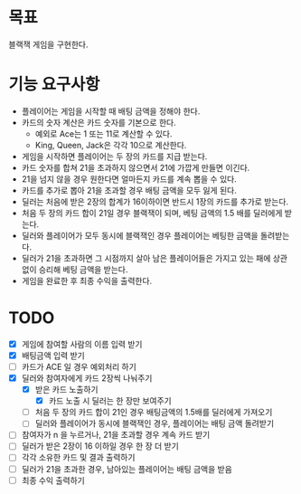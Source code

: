 # 목표
블랙잭 게임을 구현한다.

# 기능 요구사항
- 플레이어는 게임을 시작할 때 배팅 금액을 정해야 한다.
- 카드의 숫자 계산은 카드 숫자를 기본으로 한다.
  - 예외로 Ace는 1 또는 11로 계산할 수 있다.
  - King, Queen, Jack은 각각 10으로 계산한다.
- 게임을 시작하면 플레이어는 두 장의 카드를 지급 받는다.
- 카드 숫자를 합쳐 21을 초과하지 않으면서 21에 가깝게 만들면 이긴다. 
- 21을 넘지 않을 경우 원한다면 얼마든지 카드를 계속 뽑을 수 있다. 
- 카드를 추가로 뽑아 21을 초과할 경우 배팅 금액을 모두 잃게 된다.
- 딜러는 처음에 받은 2장의 합계가 16이하이면 반드시 1장의 카드를 추가로 받는다.
- 처음 두 장의 카드 합이 21일 경우 블랙잭이 되며, 베팅 금액의 1.5 배를 딜러에게 받는다. 
- 딜러와 플레이어가 모두 동시에 블랙잭인 경우 플레이어는 베팅한 금액을 돌려받는다.
- 딜러가 21을 초과하면 그 시점까지 살아 남은 플레이어들은 가지고 있는 패에 상관 없이 승리해 베팅 금액을 받는다.
- 게임을 완료한 후 최종 수익을 출력한다.

# TODO
- [X] 게임에 참여할 사람의 이름 입력 받기
- [X] 배팅금액 입력 받기
- [ ] 카드가 ACE 일 경우 예외처리 하기
- [X] 딜러와 참여자에게 카드 2장씩 나눠주기
  - [X] 받은 카드 노출하기
    - [X] 카드 노출 시 딜러는 한 장만 보여주기
  - [ ] 처음 두 장의 카드 합이 21인 경우 배팅금액의 1.5배를 딜러에게 가져오기
  - [ ] 딜러와 플레이어가 동시에 블랙잭인 경우, 플레이어는 배팅 금액 돌려받기
- [ ] 참여자가 n 을 누르거나, 21을 초과할 경우 계속 카드 받기
- [ ] 딜러가 받은 2장이 16 이하일 경우 한 장 더 받기
- [ ] 각각 소유한 카드 및 결과 출력하기
- [ ] 딜러가 21을 초과한 경우, 남아있는 플레이어는 배팅 금액을 받음
- [ ] 최종 수익 출력하기

